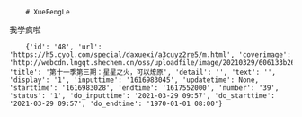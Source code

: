 
        # XueFengLe

我学疯啦

        


        {'id': '48', 'url': 'https://h5.cyol.com/special/daxuexi/a3cuyz2re5/m.html', 'coverimage': 'http://webcdn.lngqt.shechem.cn/oss/uploadfile/image/20210329/606133b266868.jpg', 'title': '第十一季第三期：星星之火，可以燎原', 'detail': '', 'text': '', 'display': '1', 'inputtime': '1616983045', 'updatetime': None, 'starttime': '1616983028', 'endtime': '1617552000', 'number': '39', 'status': '1', 'do_inputtime': '2021-03-29 09:57', 'do_starttime': '2021-03-29 09:57', 'do_endtime': '1970-01-01 08:00'}